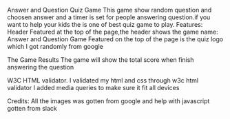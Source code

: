 Answer and Question Quiz Game
This game show random question and choosen answer and a timer is set for people answering question.if you want to help your kids the is one of best quiz game to play.
    Features:
 Header
   Featured at the top of the page,the header shows the game name: Answer and Question Game
     Featured on the top of the page is the quiz logo which I got randomly from google


The Game Results
  The game will show the total score when finish answering the question 

   W3C HTML validator.
I validated my html and css through w3c html validator
I added media queries to make sure it fit all devices

   Credits:
   All the images was gotten from google and help with javascript gotten from slack
   
